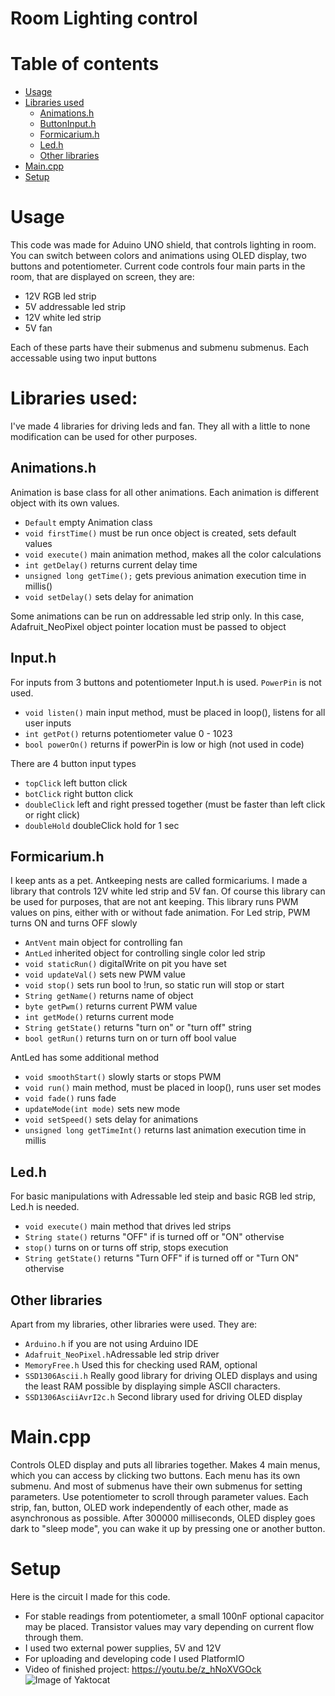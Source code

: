 # Room Lighting control

# Table of contents
- [Usage](https://github.com/Onii-Chaan/Room-OOP#usage)
- [Libraries used](https://github.com/Onii-Chaan/Room-OOP#libraries-used)
  - [Animations.h](https://github.com/Onii-Chaan/Room-OOP#animationsh)
  - [ButtonInput.h](https://github.com/Onii-Chaan/Room-OOP#inputh)
  - [Formicarium.h](https://github.com/Onii-Chaan/Room-OOP#formicariumh)
  - [Led.h](https://github.com/Onii-Chaan/Room-OOP#ledh)
  - [Other libraries](https://github.com/Onii-Chaan/Room-OOP#other-libraries)
- [Main.cpp](https://github.com/Onii-Chaan/Room-OOP#maincpp)
- [Setup](https://github.com/Onii-Chaan/Room-OOP#setup)

# Usage
This code was made for Aduino UNO shield, that controls lighting in room. You can switch between colors and animations using OLED display, two buttons and potentiometer. Current code controls four main parts in the room, that are displayed on screen, they are:
- 12V RGB led strip
- 5V addressable led strip
- 12V white led strip
- 5V fan

Each of these parts have their submenus and submenu submenus. Each accessable using two input buttons

# Libraries used:
I've made 4 libraries for driving leds and fan. They all with a little to none modification can be used for other purposes.

## Animations.h
Animation is base class for all other animations. Each animation is different object with its own values.
- ```Default``` empty Animation class
- ```void firstTime()``` must be run once object is created, sets default values
- ```void execute()``` main animation method, makes all the color calculations
- ```int getDelay()``` returns current delay time
- ```unsigned long getTime();``` gets previous animation execution time in millis()
- ```void setDelay()``` sets delay for animation

Some animations can be run on addressable led strip only. In this case, Adafruit_NeoPixel object pointer location must be passed to object

## Input.h
For inputs from 3 buttons and potentiometer Input.h is used. ```PowerPin``` is not used. 
- ```void listen()``` main input method, must be placed in loop(), listens for all user inputs
- ```int getPot()``` returns potentiometer value 0 - 1023
- ```bool powerOn()``` returns if powerPin is low or high (not used in code)

There are 4 button input types
- ```topClick``` left button click
- ```botClick``` right button click
- ```doubleClick``` left and right pressed together (must be faster than left click or right click)
- ```doubleHold``` doubleClick hold for 1 sec

## Formicarium.h
I keep ants as a pet. Antkeeping nests are called formicariums. I made a library that controls 12V white led strip and 5V fan. Of course this library can be used for purposes, that are not ant keeping. This library runs PWM values on pins, either with or without fade animation. For Led strip, PWM turns ON and turns OFF slowly
- ```AntVent``` main object for controlling fan
- ```AntLed``` inherited object for controlling single color led strip
- ```void staticRun()``` digitalWrite on pit you have set
- ```void updateVal()``` sets new PWM value
- ```void stop()``` sets run bool to !run, so static run will stop or start
- ```String getName()``` returns name of object
- ```byte getPwm()``` returns current PWM value
- ```int getMode()``` returns current mode
- ```String getState()``` returns "turn on" or "turn off" string
- ```bool getRun()``` returns turn on or turn off bool value

AntLed has some additional method
- ```void smoothStart()``` slowly starts or stops PWM
- ```void run()``` main method, must be placed in loop(), runs user set modes
- ```void fade()``` runs fade
- ```updateMode(int mode)``` sets new mode
- ```void setSpeed()``` sets delay for animations
- ```unsigned long getTimeInt()``` returns last animation execution time in millis

## Led.h
For basic manipulations with Adressable led steip and basic RGB led strip, Led.h is needed.
- ```void execute()``` main method that drives led strips
- ```String state()``` returns "OFF" if is turned off or "ON" othervise
- ```stop()``` turns on or turns off strip, stops execution
- ```String getState()``` returns "Turn OFF" if is turned off or "Turn ON" othervise

## Other libraries
Apart from my libraries, other libraries were used. They are:
- ```Arduino.h``` if you are not using Arduino IDE
- ```Adafruit_NeoPixel.h```Adressable led strip driver
- ```MemoryFree.h``` Used this for checking used RAM, optional
- ```SSD1306Ascii.h``` Really good library for driving OLED displays and using the least RAM possible by displaying simple ASCII characters.
- ```SSD1306AsciiAvrI2c.h``` Second library used for driving OLED display

# Main.cpp
Controls OLED display and puts all libraries together. Makes 4 main menus, which you can access by clicking two buttons. Each menu has its own submenu. And most of submenus have their own submenus for setting parameters. Use potentiometer to scroll through parameter values. 
Each strip, fan, button, OLED work independently of each other, made as asynchronous as possible. 
After 300000 milliseconds, OLED displey goes dark to "sleep mode", you can wake it up by pressing one or another button.

# Setup
Here is the circuit I made for this code. 
- For stable readings from potentiometer, a small 100nF optional capacitor may be placed. Transistor values may vary depending on current flow through them. 
- I used two external power supplies, 5V and 12V
- For uploading and developing code I used PlatformIO
- Video of finished project: https://youtu.be/z_hNoXVGOck
![Image of Yaktocat](https://i.ibb.co/jrKcgDb/Schematic-Room-light-v3-Sheet-1-20200322223808.png)



    

